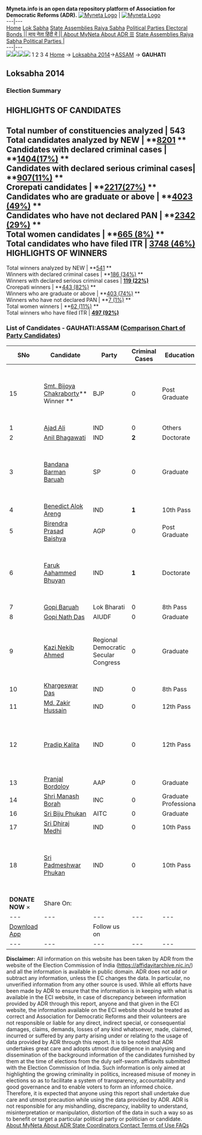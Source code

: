 **Myneta.info is an open data repository platform of Association for Democratic Reforms (ADR).**
[![Myneta Logo](https://www.myneta.info/lib/img/myneta-logo.png)](https://www.myneta.info/) | [![Myneta Logo](https://www.myneta.info/lib/img/adr-logo.png)](https://adrindia.org)  
---|---  
[Home](https://www.myneta.info/) [Lok Sabha](https://www.myneta.info/#ls "Lok Sabha") [ State Assemblies ](https://www.myneta.info/#sa "State Assemblies") [Rajya Sabha](https://www.myneta.info/#rs "Rajya Sabha") [Political Parties ](https://www.myneta.info/party "Political Parties") [ Electoral Bonds ](https://www.myneta.info/electoral_bonds "Electoral Bonds") [ || माय नेता हिंदी में || ](https://translate.google.co.in/translate?prev=hp&hl=en&js=y&u=www.myneta.info&sl=en&tl=hi&history_state0=) [ About MyNeta ](https://adrindia.org/content/about-myneta) [ About ADR ](https://adrindia.org/about-adr/who-we-are) [☰](javascript:void\(0\))
[ State Assemblies ](https://www.myneta.info/#sa "State Assemblies") [ Rajya Sabha ](https://www.myneta.info/#rs "Rajya Sabha") [ Political Parties ](https://www.myneta.info/party "Political Parties")
|   
---|---  
![](https://www.myneta.info/lib/img/banner/banner-1.png)![](https://www.myneta.info/lib/img/banner/banner-2.png)![](https://www.myneta.info/lib/img/banner/banner-3.png)![](https://www.myneta.info/lib/img/banner/banner-4.png)
1  2  3  4 
[Home](https://www.myneta.info/) → [Loksabha 2014](https://www.myneta.info/ls2014/)→[ASSAM](https://www.myneta.info/ls2014/index.php?action=show_constituencies&state_id=3) → **GAUHATI**
### 
## Loksabha 2014
###  Election Summary 
HIGHLIGHTS OF CANDIDATES  
---  
Total number of constituencies analyzed |  543   
Total candidates analyzed by NEW | **[8201](https://www.myneta.info/ls2014/index.php?action=summary&subAction=candidates_analyzed&sort=candidate#summary) **  
Candidates with declared criminal cases | **[1404(17%)](https://www.myneta.info/ls2014/index.php?action=summary&subAction=crime&sort=candidate#summary) **  
Candidates with declared serious criminal cases| **[907(11%)](https://www.myneta.info/ls2014/index.php?action=summary&subAction=serious_crime&sort=candidate#summary) **  
Crorepati candidates | **[2217(27%)](https://www.myneta.info/ls2014/index.php?action=summary&subAction=crorepati&sort=candidate#summary) **  
Candidates who are graduate or above | **[4023 (49%)](https://www.myneta.info/ls2014/index.php?action=summary&subAction=education&sort=candidate#summary) **  
Candidates who have not declared PAN | **[2342 (29%)](https://www.myneta.info/ls2014/index.php?action=summary&subAction=without_pan&sort=candidate#summary) **  
Total women candidates | **[665 (8%)](https://www.myneta.info/ls2014/index.php?action=summary&subAction=women_candidate&sort=candidate#summary) **  
Total candidates who have filed ITR | [**3748 (46%)**](https://www.myneta.info/ls2014/index.php?action=summary&subAction=filed_itr&sort=candidate#summary)  
HIGHLIGHTS OF WINNERS  
---  
Total winners analyzed by NEW | **[541](https://www.myneta.info/ls2014/index.php?action=summary&subAction=winner_analyzed&sort=candidate#summary) **  
Winners with declared criminal cases | **[186 (34%)](https://www.myneta.info/ls2014/index.php?action=summary&subAction=winner_crime&sort=candidate#summary) **  
Winners with declared serious criminal cases | **[119 (22%)](https://www.myneta.info/ls2014/index.php?action=summary&subAction=winner_serious_crime&sort=candidate#summary)**  
Crorepati winners | **[443 (82%)](https://www.myneta.info/ls2014/index.php?action=summary&subAction=winner_crorepati&sort=candidate#summary) **  
Winners who are graduate or above | **[403 (74%)](https://www.myneta.info/ls2014/index.php?action=summary&subAction=winner_education&sort=candidate#summary) **  
Winners who have not declared PAN | **[7 (1%)](https://www.myneta.info/ls2014/index.php?action=summary&subAction=winner_without_pan&sort=candidate#summary) **  
Total women winners | **[62 (11%)](https://www.myneta.info/ls2014/index.php?action=summary&subAction=winner_women&sort=candidate#summary) **  
Total winners who have filed ITR | [**497 (92%)**](https://www.myneta.info/ls2014/index.php?action=summary&subAction=winner_filed_itr&sort=candidate#summary)  
### List of Candidates - GAUHATI:ASSAM ([Comparison Chart of Party Candidates](https://www.myneta.info/ls2014/comparisonchart.php?constituency_id=165))
SNo | Candidate| Party| Criminal Cases| Education| Age| Total Assets| Liabilities  
---|---|---|---|---|---|---|---  
15  | [Smt. Bijoya Chakraborty](https://www.myneta.info/ls2014/candidate.php?candidate_id=82)** Winner ** | BJP | 0 | Post Graduate| 75 | ![](https://myneta.info/image_v2.php?myneta_folder=ls2014&candidate_id=82&col=ta) | ![](https://myneta.info/image_v2.php?myneta_folder=ls2014&candidate_id=82&col=lia)  
1  | [Ajad Ali](https://www.myneta.info/ls2014/candidate.php?candidate_id=4434) | IND | 0 | Others| 43 | Rs 12,71,997 ~ 12 Lacs+ | Rs 5,36,237 ~ 5 Lacs+  
2  | [Anil Bhagawati](https://www.myneta.info/ls2014/candidate.php?candidate_id=4882) | IND | **2** | Doctorate| 40 | Rs 46,19,004 ~ 46 Lacs+ | Rs 2,29,300 ~ 2 Lacs+  
3  | [Bandana Barman Baruah](https://www.myneta.info/ls2014/candidate.php?candidate_id=4439) | SP | 0 | Graduate| 30 | ![](https://myneta.info/image_v2.php?myneta_folder=ls2014&candidate_id=4439&col=ta) | ![](https://myneta.info/image_v2.php?myneta_folder=ls2014&candidate_id=4439&col=lia)  
4  | [Benedict Alok Areng](https://www.myneta.info/ls2014/candidate.php?candidate_id=4441) | IND | **1** | 10th Pass| 68 | Rs 5,65,000 ~ 5 Lacs+ | Rs 20,000 ~ 20 Thou+  
5  | [Birendra Prasad Baishya](https://www.myneta.info/ls2014/candidate.php?candidate_id=4435) | AGP | 0 | Post Graduate| 57 | Rs 1,55,64,483 ~ 1 Crore+ | Rs 17,90,999 ~ 17 Lacs+  
6  | [Faruk Aahammed Bhuyan](https://www.myneta.info/ls2014/candidate.php?candidate_id=4881) | IND | **1** | Doctorate| 40 | ![](https://myneta.info/image_v2.php?myneta_folder=ls2014&candidate_id=4881&col=ta) | ![](https://myneta.info/image_v2.php?myneta_folder=ls2014&candidate_id=4881&col=lia)  
7  | [Gopi Baruah](https://www.myneta.info/ls2014/candidate.php?candidate_id=4876) | Lok Bharati | 0 | 8th Pass| 44 | Rs 6,70,004 ~ 6 Lacs+ | Rs 0 ~   
8  | [Gopi Nath Das](https://www.myneta.info/ls2014/candidate.php?candidate_id=4093) | AIUDF | 0 | Graduate| 53 | Rs 1,13,82,580 ~ 1 Crore+ | Rs 0 ~   
9  | [Kazi Nekib Ahmed](https://www.myneta.info/ls2014/candidate.php?candidate_id=4438) | Regional Democratic Secular Congress | 0 | Graduate| 55 | ![](https://myneta.info/image_v2.php?myneta_folder=ls2014&candidate_id=4438&col=ta) | ![](https://myneta.info/image_v2.php?myneta_folder=ls2014&candidate_id=4438&col=lia)  
10  | [Khargeswar Das](https://www.myneta.info/ls2014/candidate.php?candidate_id=4878) | IND | 0 | 8th Pass| 43 | Rs 5,50,800 ~ 5 Lacs+ | Rs 0 ~   
11  | [Md. Zakir Hussain](https://www.myneta.info/ls2014/candidate.php?candidate_id=4431) | IND | 0 | 12th Pass| 47 | Rs 18,23,905 ~ 18 Lacs+ | Rs 0 ~   
12  | [Pradip Kalita](https://www.myneta.info/ls2014/candidate.php?candidate_id=4437) | IND | 0 | 12th Pass| 45 | ![](https://myneta.info/image_v2.php?myneta_folder=ls2014&candidate_id=4437&col=ta) | ![](https://myneta.info/image_v2.php?myneta_folder=ls2014&candidate_id=4437&col=lia)  
13  | [Pranjal Bordoloy](https://www.myneta.info/ls2014/candidate.php?candidate_id=4880) | AAP | 0 | Graduate| 43 | Rs 87,26,568 ~ 87 Lacs+ | Rs 71,11,191 ~ 71 Lacs+  
14  | [Shri Manash Borah](https://www.myneta.info/ls2014/candidate.php?candidate_id=4436) | INC | 0 | Graduate Professional| 33 | Rs 4,47,21,819 ~ 4 Crore+ | Rs 1,91,21,889 ~ 1 Crore+  
16  | [Sri Biju Phukan](https://www.myneta.info/ls2014/candidate.php?candidate_id=4440) | AITC | 0 | Graduate| 66 | Rs 6,85,000 ~ 6 Lacs+ | Rs 0 ~   
17  | [Sri Dhiraj Medhi](https://www.myneta.info/ls2014/candidate.php?candidate_id=4432) | IND | 0 | 10th Pass| 40 | Rs 2,36,40,000 ~ 2 Crore+ | Rs 1,20,000 ~ 1 Lacs+  
18  | [Sri Padmeshwar Phukan](https://www.myneta.info/ls2014/candidate.php?candidate_id=4433) | IND | 0 | 10th Pass| 56 | ![](https://myneta.info/image_v2.php?myneta_folder=ls2014&candidate_id=4433&col=ta) | ![](https://myneta.info/image_v2.php?myneta_folder=ls2014&candidate_id=4433&col=lia)  
|  **DONATE NOW** × |  Share On:  | [](https://api.whatsapp.com/send?text=https%3A%2F%2Fmyneta.info%2Fpunjab2022%2Findex.php%3Faction%3Dshow_constituencies%26state_id%3D19) | [](https://www.facebook.com/sharer/sharer.php?u=https%3A%2F%2Fmyneta.info%2Fpunjab2022%2Findex.php%3Faction%3Dshow_constituencies%26state_id%3D19) | [](https://twitter.com/share?url=https%3A%2F%2Fmyneta.info%2Fpunjab2022%2Findex.php%3Faction%3Dshow_constituencies%26state_id%3D19)  
---|---|---|---|---  
| [ Download App ](https://play.google.com/store/apps/details?id=com.webrosoft.myneta1&pcampaignid=pcampaignidMKT-Other-global-all-co-prtnr-py-PartBadge-Mar2515-1) | [](https://play.google.com/store/apps/details?id=com.webrosoft.myneta1&pcampaignid=pcampaignidMKT-Other-global-all-co-prtnr-py-PartBadge-Mar2515-1) |  Follow us on  | [](https://www.facebook.com/adrindia.org/) | [](https://twitter.com/adrspeaks) | [](https://groups.google.com/g/national-election-watch?hl=en&pli=1) | [](https://www.instagram.com/adrspeaks/) | [](https://www.youtube.com/user/adrspeaks) | [](https://sharechat.com/profile/adrspeaks)  
---|---|---|---|---|---|---|---|---  
**Disclaimer:** All information on this website has been taken by ADR from the website of the Election Commission of India (https://affidavitarchive.nic.in/) and all the information is available in public domain. ADR does not add or subtract any information, unless the EC changes the data. In particular, no unverified information from any other source is used. While all efforts have been made by ADR to ensure that the information is in keeping with what is available in the ECI website, in case of discrepancy between information provided by ADR through this report, anyone and that given in the ECI website, the information available on the ECI website should be treated as correct and Association for Democratic Reforms and their volunteers are not responsible or liable for any direct, indirect special, or consequential damages, claims, demands, losses of any kind whatsoever, made, claimed, incurred or suffered by any party arising under or relating to the usage of data provided by ADR through this report. It is to be noted that ADR undertakes great care and adopts utmost due diligence in analysing and dissemination of the background information of the candidates furnished by them at the time of elections from the duly self-sworn affidavits submitted with the Election Commission of India. Such information is only aimed at highlighting the growing criminality in politics, increased misuse of money in elections so as to facilitate a system of transparency, accountability and good governance and to enable voters to form an informed choice. Therefore, it is expected that anyone using this report shall undertake due care and utmost precaution while using the data provided by ADR. ADR is not responsible for any mishandling, discrepancy, inability to understand, misinterpretation or manipulation, distortion of the data in such a way so as to benefit or target a particular political party or politician or candidate. 
[ About MyNeta ](https://adrindia.org/content/about-myneta) [ About ADR ](https://adrindia.org/about-adr/who-we-are) [ State Coordinators ](https://adrindia.org/about-adr/state-coordinators) [ Contact ](https://adrindia.org/contact-us) [ Terms of Use ](https://adrindia.org/content/adr-terms-use) [ FAQs ](https://adrindia.org/content/faqs)
